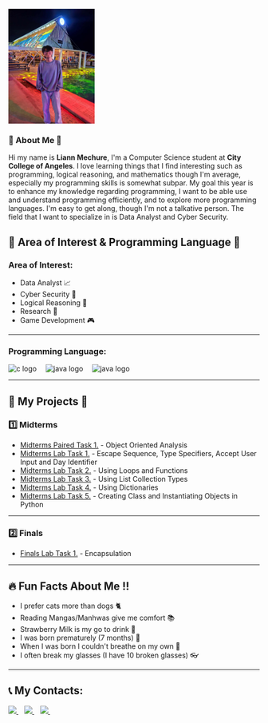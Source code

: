 <img align="center" height="230" src="https://github.com/LiannMechure/7OOP-Projects-Repo/raw/main/picture/03aff5c5-8bd0-4bc6-b948-406d00fe19ee.jpg"  /><br>

### 🎇 About Me 🎇
Hi my name is **Liann Mechure**, I'm a Computer Science student at **City College of Angeles**. I love learning things that I find interesting such as programming, logical reasoning, and mathematics though I'm average,   especially my programming skills is somewhat subpar.  My goal this year is to enhance my knowledge regarding programming, I want to be able use and understand programming efficiently, and to explore more programming languages. I'm easy to get along, though I'm not a talkative person. The field that I want to specialize in is Data Analyst and Cyber Security.
<br>
## 💎 Area of Interest & Programming Language 💎
### Area of Interest:
  - Data Analyst 📈
  - Cyber Security 🤖
  - Logical Reasoning 🧠
  - Research 📔
  - Game Development 🎮

---

### Programming Language:
<div align="left">
  <img src="https://cdn.jsdelivr.net/gh/devicons/devicon/icons/c/c-original.svg" height="40" alt="c logo"  />
  <img width="10" />
  <img src="https://cdn.jsdelivr.net/gh/devicons/devicon/icons/java/java-original.svg" height="40" alt="java logo"  />
  <img width="10" />
  <img src="https://cdn.jsdelivr.net/gh/devicons/devicon/icons/python/python-original.svg" height="40" alt="java logo"  />
  <img width="10" />
</div>

---

## 📰 My Projects 📰
### 1️⃣ Midterms
  - [Midterms Paired Task 1.](https://github.com/LiannMechure/7OOP-Projects-Repo/blob/60dcf67d3b57cc705ea430787cba1aafd5279299/midterms/Midterms%20Paired%20Task%201%20-%20Mechure.pdf) - Object Oriented Analysis<br>
  - [Midterms Lab Task 1.](https://github.com/LiannMechure/7OOP-Projects-Repo/blob/cd41eb09b077b5e2de905f3d63bb90c190ab4960/midterms/Midterms%20Lab%20Task%201%20-%20Mechure.pdf) - Escape Sequence, Type Specifiers, Accept User Input and Day Identifier<br>
  - [Midterms Lab Task 2.](https://github.com/LiannMechure/7OOP-Projects-Repo/blob/cd41eb09b077b5e2de905f3d63bb90c190ab4960/midterms/Midterms%20Lab%20Task%202%20-%20Mechure.pdf) - Using Loops and Functions<br>
  - [Midterms Lab Task 3.](https://github.com/LiannMechure/7OOP-Projects-Repo/blob/cd41eb09b077b5e2de905f3d63bb90c190ab4960/midterms/Midterms%20Lab%20Task%203%20-%20Mechure.pdf) - Using List Collection Types<br>
  - [Midterms Lab Task 4.](https://github.com/LiannMechure/7OOP-Projects-Repo/blob/cd41eb09b077b5e2de905f3d63bb90c190ab4960/midterms/Midterms%20Lab%20Task%204%20-%20Mechure.pdf) - Using Dictionaries<br>
  - [Midterms Lab Task 5.](https://github.com/LiannMechure/7OOP-Projects-Repo/blob/cd41eb09b077b5e2de905f3d63bb90c190ab4960/midterms/Midterms%20Lab%20Task%205%20-%20Mechure.pdf) - Creating Class and Instantiating Objects in Python<br>
  
---

### 2️⃣ Finals
  - [Finals Lab Task 1.](https://github.com/LiannMechure/7OOP-Projects-Repo/blob/b77a8bce411b8167947acbedd92263f663cfe8e2/finals/Finals%20Lab%20Task%201%20-%20Encapsulation%20-%20Mechure.pdf) - Encapsulation<br>

--- 

## 🔥 Fun Facts About Me !!
  - I prefer cats more than dogs 🐈
  - Reading Mangas/Manhwas give me comfort 📚
  - Strawberry Milk is my go to drink 🍓
  - I was born prematurely (7 months) 🍼
  - When I was born I couldn't breathe on my own 👶
  - I often break my glasses (I have 10 broken glasses) 👓

---

## 📞 My Contacts:
<p align="left">
  <a href="https://mail.google.com/mail/u/0/?fs=1&to=lmechure24-0048@cca.edu.ph&tf=cm" target="_blank">
    <img src="https://img.shields.io/badge/Email-D14836?style=for-the-badge&logo=gmail&logoColor=white" height="40"/>
  </a>
  &nbsp;&nbsp;
  <a href="https://www.facebook.com/lii.mich" target="_blank">
    <img src="https://img.shields.io/badge/Facebook-1877F2?style=for-the-badge&logo=facebook&logoColor=white" height="40"/>
  </a>
  &nbsp;&nbsp;
  <a href="https://www.instagram.com/hyouu.ichi" target="_blank">
    <img src="https://img.shields.io/badge/Instagram-E4405F?style=for-the-badge&logo=instagram&logoColor=white" height="40"/>
  </a>
  &nbsp;&nbsp;
</p>
